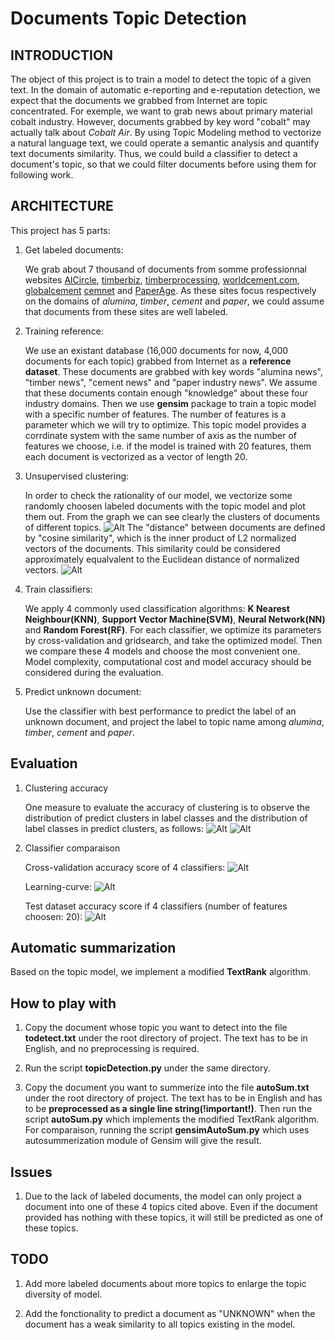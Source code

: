 # Documents Topic Detection

## INTRODUCTION
The object of this project is to train a model to detect the topic of a given text. In the domain of automatic e-reporting and e-reputation detection, we expect that the documents we grabbed from Internet are topic concentrated. For exemple, we want to grab news about primary material cobalt industry. However, documents grabbed by key word "cobalt" may actually talk about *Cobalt Air*.
By using Topic Modeling method to vectorize a natural language text, we could operate a semantic analysis and quantify text documents similarity. Thus, we could build a classifier to detect a document's topic, so that we could filter documents before using them for following work.


## ARCHITECTURE
This project has 5 parts:

1. Get labeled documents: 

    We grab about 7 thousand of documents from somme professionnal websites [AlCircle](http://www.alcircle.com/), [timberbiz](https://www.timberbiz.com.au/), [timberprocessing](http://www.timberprocessing.com), [worldcement.com](https://www.worldcement.com/news/), [globalcement](http://www.globalcement.com/news/) [cemnet](https://www.cemnet.com/News/) and [PaperAge](http://www.paperage.com/). As these sites focus respectively on the domains of *alumina*, *timber*, *cement* and *paper*, we could assume that documents from these sites are well labeled.

2. Training reference: 

    We use an existant database (16,000 documents for now, 4,000 documents for each topic) grabbed from Internet as a **reference dataset**. These documents are grabbed with key words "alumina news", "timber news", "cement news" and "paper industry news". We assume that these documents contain enough "knowledge" about these four industry domains. Then we use **gensim** package to train a topic model with a specific number of features. The number of features is a parameter which we will try to optimize. This topic model provides a corrdinate system with the same number of axis as the number of features we choose, i.e. if the model is trained with 20 features, them each document is vectorized as a vector of length 20.

3. Unsupervised clustering: 

    In order to check the rationality of our model, we vectorize some randomly choosen labeled documents with the topic model and plot them out. From the graph we can see clearly the clusters of documents of different topics.
    ![Alt](/src/4topics/graph/clustering_scatter.png)
    The "distance" between documents are defined by "cosine similarity", which is the inner product of L2 normalized vectors of the documents. This similarity could be considered approximately equalvalent to the Euclidean distance of normalized vectors.
    ![Alt](/src/4topics/graph/clustering_scatter_sphere.png)

4. Train classifiers: 

    We apply 4 commonly used classification algorithms: **K Nearest Neighbour(KNN)**, **Support Vector Machine(SVM)**, **Neural Network(NN)** and **Random Forest(RF)**. For each classifier, we optimize its parameters by cross-validation and gridsearch, and take the optimized model.
    Then we compare these 4 models and choose the most convenient one. Model complexity, computational cost and model accuracy should be considered during the evaluation.

5. Predict unknown document: 

    Use the classifier with best performance to predict the label of an unknown document,  and project the label to topic name among *alumina*, *timber*, *cement* and *paper*.


## Evaluation

1. Clustering accuracy

    One measure to evaluate the accuracy of clustering is to observe the distribution of predict clusters in label classes and the distribution of label classes in predict clusters, as follows:
    ![Alt](/src/4topics/graph/distro_doc_in_classes.png)
    ![Alt](/src/4topics/graph/distro_doc_in_clusters.png)

2. Classifier comparaison

    Cross-validation accuracy score of 4 classifiers:
    ![Alt](/src/4topics/graph/classifier_comparaison.png)

    Learning-curve:
    ![Alt](/src/4topics/graph/learning_curve_grid.png)

    Test dataset accuracy score if 4 classifiers (number of features choosen: 20):
    ![Alt](/src/4topics/graph/test_scores.png)

## Automatic summarization
Based on the topic model, we implement a modified **TextRank** algorithm.

## How to play with

1. Copy the document whose topic you want to detect into the file **todetect.txt** under the root directory of project. The text has to be in English, and no preprocessing is required.

2. Run the script **topicDetection.py** under the same directory.

3. Copy the document you want to summerize into the file **autoSum.txt** under the root directory of project. The text has to be in English and has to be **preprocessed as a single line string(!important!)**. Then run the script **autoSum.py** which implements the modified TextRank algorithm. For comparaison, running the script **gensimAutoSum.py** which uses autosummerization module of Gensim will give the result.

## Issues

1. Due to the lack of labeled documents, the model can only project a document into one of these 4 topics cited above. Even if the document provided has nothing with these topics, it will still be predicted as one of these topics.

## TODO

1. Add more labeled documents about more topics to enlarge the topic diversity of model.

2. Add the fonctionality to predict a document as "UNKNOWN" when the document has a weak similarity to all topics existing in the model.
